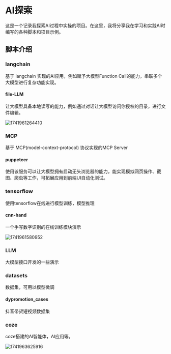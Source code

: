 # AI探索

这是一个记录我探索AI过程中实操的项目。在这里，我将分享我在学习和实践AI时编写的各种脚本和项目示例。

## 脚本介绍

### langchain

基于 langchain 实现的AI应用，例如赋予大模型Function Call的能力，串联多个大模型进行复杂功能实现。

#### file-LLM

让大模型具备本地读写的能力，例如通过对话让大模型访问你授权的目录，进行文件编辑。

![1741961264410](image/README/1741961264410.png)

### MCP

基于 MCP(model-context-protocol) 协议实现的MCP Server

#### puppeteer

使用该服务可以让大模型拥有启动无头浏览器的能力，能实现模拟网页操作、截图、爬虫等工作，可拓展应用到前端UI自动化测试。

### tensorflow

使用tensorflow在线进行模型训练，模型推理

#### cnn-hand

一个手写数字识别的在线训练模块演示

![1741961580952](image/README/1741961580952.png)

### LLM

大模型接口开发的一些演示

### datasets

数据集，可用以模型微调

#### dypromotion_cases

抖音带货短视频数据集

### coze

coze搭建的AI智能体，AI应用等。

![1741963625916](image/README/1741963625916.png)
